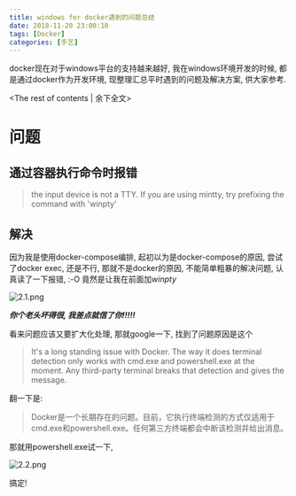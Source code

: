 ```yaml
---
title: windows for docker遇到的问题总结
date: 2018-11-20 23:00:10
tags: [Docker]
categories: [手艺]
---
```

docker现在对于windows平台的支持越来越好, 我在windows环境开发的时候, 都是通过docker作为开发环境, 现整理汇总平时遇到的问题及解决方案, 供大家参考.
<!-- more -->
<The rest of contents | 余下全文>

# 问题
## 通过容器执行命令时报错
> the input device is not a TTY.  If you are using mintty, try prefixing the command with 'winpty'

## 解决
因为我是使用docker-compose编排, 起初以为是docker-compose的原因, 尝试了docker exec, 还是不行, 那就不是docker的原因, 不能简单粗暴的解决问题, 认真读了一下报错, :-O
竟然是让我在前面加*winpty*

![2.1.png](https://i.loli.net/2020/04/18/8VBRXQnGwYUqv5t.png)

***你个老头坏得很, 我差点就信了你!!!!!***

看来问题应该又要扩大化处理, 那就google一下, 找到了问题原因是这个
>It's a long standing issue with Docker. The way it does terminal detection only works with cmd.exe and powershell.exe at the moment. Any third-party terminal breaks that detection and gives the message.

翻一下是:
>Docker是一个长期存在的问题。目前，它执行终端检测的方式仅适用于cmd.exe和powershell.exe。任何第三方终端都会中断该检测并给出消息。

那就用powershell.exe试一下,

![2.2.png](https://i.loli.net/2020/04/18/VI7TU6kjdKGqEYn.png)

搞定!
